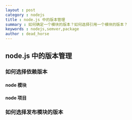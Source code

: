 ```yaml
---
layout : post
category : nodejs
title : node.js 中的版本管理
summary : 如何确定一个模块的版本？如何选择引用一个模块的版本？
keywords : nodejs,semver,package
author : dead_horse
---
```

## node.js 中的版本管理

### 如何选择依赖版本

#### node 模块

#### node 项目


### 如何选择发布模块的版本
